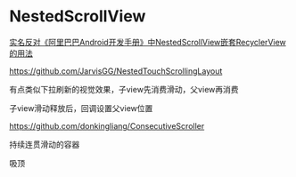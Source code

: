 # NestedScrollView

[实名反对《阿里巴巴Android开发手册》中NestedScrollView嵌套RecyclerView的用法](https://juejin.im/post/5d75e8cd6fb9a06afd662bf3#heading-0)



https://github.com/JarvisGG/NestedTouchScrollingLayout

有点类似下拉刷新的视觉效果，子view先消费滑动，父view再消费

子view滑动释放后，回调设置父view位置

https://github.com/donkingliang/ConsecutiveScroller

持续连贯滑动的容器

吸顶

